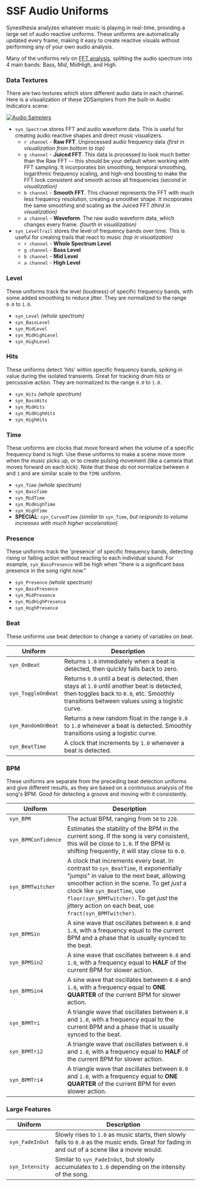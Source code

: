 # SSF Audio Uniforms

Synesthesia analyzes whatever music is playing in real-time, providing a large set of audio reactive uniforms. These uniforms are automatically updated every frame, making it easy to create reactive visuals without performing any of your own audio analysis.

Many of the uniforms rely on [FFT analysis](https://www.dataq.com/data-acquisition/general-education-tutorials/fft-fast-fourier-transform-waveform-analysis.html), splitting the audio spectrum into 4 main bands: Bass, Mid, MidHigh, and High.

### Data Textures

There are two textures which store different audio data in each channel. Here is a visualization of these 2DSamplers from the built-in Audio Indicators scene:

[![Audio Samplers](../src/images/audio_samplers.gif)](../src/images/audio_samplers.gif)

- `syn_Spectrum` stores FFT and audio waveform data. This is useful for creating audio reactive shapes and direct music visualizers.
	- `r channel` - **Raw FFT**. Unprocessed audio frequency data *(first in visualization from bottom to top)*
	- `g channel` - **Juiced FFT**. This data is processed to look much better than the Raw FFT -- this should be your default when working with FFT sampling. It incorporates bin smoothing, temporal smoothing, logarithmic frequency scaling, and high-end boosting to make the FFT look consistent and smooth across all frequencies *(second in visualization)*
	- `b channel` - **Smooth FFT**. This channel represents the FFT with much less frequency resolution, creating a smoother shape. It incoporates the same smoothing and scaling as the Juiced FFT *(third in visualization)*
	- `a channel` - **Waveform**. The raw audio waveform data, which changes every frame. *(fourth in visualization)*
- `syn_LevelTrail` stores the level of frequency bands over time. This is useful for creating trails that react to music *(top in visualization)*
	- `r channel` - **Whole Spectrum Level**
	- `g channel` - **Bass Level**
	- `b channel` - **Mid Level**
	- `a channel` - **High Level**

### Level
These uniforms track the level (loudness) of specific frequency bands, with some added smoothing to reduce jitter. They are normalized to the range `0.0` to `1.0`.

- `syn_Level` *(whole spectrum)*
- `syn_BassLevel`
- `syn_MidLevel`
- `syn_MidHighLevel`
- `syn_HighLevel`
<!-- - **SPECIAL**: `syn_RawLevel` *(the )* -->

### Hits
These uniforms detect 'hits' within specific frequency bands, spiking in value during the isolated transients. Great for tracking drum hits or percussive action. They are normalized to the range `0.0` to `1.0`.

- `syn_Hits` *(whole spectrum)*
- `syn_BassHits`
- `syn_MidHits`
- `syn_MidHighHits`
- `syn_HighHits`

### Time
These uniforms are clocks that move forward when the volume of a specific frequency band is high. Use these uniforms to make a scene move more when the music picks up, or to create pulsing movement (like a camera that moves forward on each kick). Note that these *do not* normalize between `0` and `1` and are similar scale to the `TIME` uniform.

- `syn_Time` *(whole spectrum)*
- `syn_BassTime`
- `syn_MidTime`
- `syn_MidHighTime`
- `syn_HighTime`
- **SPECIAL**: `syn_CurvedTime` *(similar to* `syn_Time`, *but responds to volume increases with much higher acceleration)*
    
### Presence
These uniforms track the 'presence' of specific frequency bands, detecting rising or falling action without reacting to each individual sound. For example, `syn_BassPresence` will be high when "there is a significant bass presence in the song right now."

- `syn_Presence` *(whole spectrum)*
- `syn_BassPresence`
- `syn_MidPresence`
- `syn_MidHighPresence`
- `syn_HighPresence`

### Beat
These uniforms use beat detection to change a variety of variables on beat.

Uniform | Description
------------ | -------------
`syn_OnBeat` | Returns `1.0` immediately when a beat is detected, then quickly falls back to zero.
`syn_ToggleOnBeat` | Returns `0.0` until a beat is detected, then stays at `1.0` until another beat is detected, then toggles back to `0.0`, etc. Smoothly transitions between values using a logistic curve.
`syn_RandomOnBeat` | Returns a new random float in the range `0.0` to `1.0` whenever a beat is detected. Smoothly transitions using a logistic curve.
`syn_BeatTime` | A clock that increments by `1.0` whenever a beat is detected.
   
### BPM
These uniforms are separate from the preceding beat detection uniforms and give different results, as they are based on a continuous analysis of the song's BPM. Good for detecting a groove and moving with it consistently.

Uniform | Description
------------ | -------------
`syn_BPM` | The actual BPM, ranging from `50` to `220`.
`syn_BPMConfidence` | Estimates the stability of the BPM in the current song. If the song is very consistent, this will be close to `1.0`. If the BPM is shifting frequently, it will stay close to `0.0`.
`syn_BPMTwitcher` | A clock that increments every beat. In contrast to `syn_BeatTime`, it exponentially "jumps" in value to the next beat, allowing smoother action in the scene. To get *just* a clock like `syn_BeatTime`, use `floor(syn_BPMTwitcher)`. To get *just* the jittery action on each beat, use `fract(syn_BPMTwitcher)`. 
`syn_BPMSin` | A sine wave that oscillates between `0.0` and `1.0`, with a frequency equal to the current BPM and a phase that is usually synced to the beat.
`syn_BPMSin2` | A sine wave that oscillates between `0.0` and `1.0`, with a frequency equal to **HALF** of the current BPM for slower action.
`syn_BPMSin4` | A sine wave that oscillates between `0.0` and `1.0`, with a frequency equal to **ONE QUARTER** of the current BPM for slower action.
`syn_BPMTri` | A triangle wave that oscillates between `0.0` and `1.0`, with a frequency equal to the current BPM and a phase that is usually synced to the beat.
`syn_BPMTri2` | A triangle wave that oscillates between `0.0` and `1.0`, with a frequency equal to **HALF** of the current BPM for slower action.
`syn_BPMTri4` | A triangle wave that oscillates between `0.0` and `1.0`, with a frequency equal to **ONE QUARTER** of the current BPM for even slower action.


        
### Large Features
Uniform | Description
------------ | -------------
`syn_FadeInOut` | Slowly rises to `1.0` as music starts, then slowly falls to `0.0` as the music ends. Great for fading in and out of a scene like a movie would.
`syn_Intensity` | Similar to `syn_FadeInOut`, but slowly accumulates to `1.0` depending on the intensity of the song.